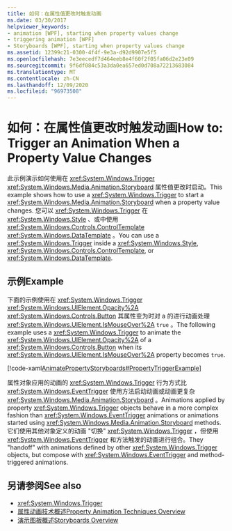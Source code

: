 ```yaml
---
title: 如何：在属性值更改时触发动画
ms.date: 03/30/2017
helpviewer_keywords:
- animation [WPF], starting when property values change
- triggering animation [WPF]
- Storyboards [WPF], starting when property values change
ms.assetid: 12399c21-0300-4f4f-9e3a-d92d9907e5f5
ms.openlocfilehash: 7e3eecedf7d464eeb8e4f60f2f05fa06d2e23e09
ms.sourcegitcommit: 9f6df084c53a3da0ea657ed0d708a72213683084
ms.translationtype: MT
ms.contentlocale: zh-CN
ms.lasthandoff: 12/09/2020
ms.locfileid: "96973508"
---
```

# <a name="how-to-trigger-an-animation-when-a-property-value-changes"></a><span data-ttu-id="03fc3-102">如何：在属性值更改时触发动画</span><span class="sxs-lookup"><span data-stu-id="03fc3-102">How to: Trigger an Animation When a Property Value Changes</span></span>
<span data-ttu-id="03fc3-103">此示例演示如何使用在 <xref:System.Windows.Trigger> <xref:System.Windows.Media.Animation.Storyboard> 属性值更改时启动。</span><span class="sxs-lookup"><span data-stu-id="03fc3-103">This example shows how to use a <xref:System.Windows.Trigger> to start a <xref:System.Windows.Media.Animation.Storyboard> when a property value changes.</span></span> <span data-ttu-id="03fc3-104">您可以 <xref:System.Windows.Trigger> 在 <xref:System.Windows.Style> 、或中使用 <xref:System.Windows.Controls.ControlTemplate> <xref:System.Windows.DataTemplate> 。</span><span class="sxs-lookup"><span data-stu-id="03fc3-104">You can use a <xref:System.Windows.Trigger> inside a <xref:System.Windows.Style>, <xref:System.Windows.Controls.ControlTemplate>, or <xref:System.Windows.DataTemplate>.</span></span>  
  
## <a name="example"></a><span data-ttu-id="03fc3-105">示例</span><span class="sxs-lookup"><span data-stu-id="03fc3-105">Example</span></span>  
 <span data-ttu-id="03fc3-106">下面的示例使用在 <xref:System.Windows.Trigger> <xref:System.Windows.UIElement.Opacity%2A> <xref:System.Windows.Controls.Button> 其属性变为时对 a 的进行动画处理 <xref:System.Windows.UIElement.IsMouseOver%2A> `true` 。</span><span class="sxs-lookup"><span data-stu-id="03fc3-106">The following example uses a <xref:System.Windows.Trigger> to animate the <xref:System.Windows.UIElement.Opacity%2A> of a <xref:System.Windows.Controls.Button> when its <xref:System.Windows.UIElement.IsMouseOver%2A> property becomes `true`.</span></span>  
  
 [!code-xaml[AnimatePropertyStoryboards#PropertyTriggerExample](~/samples/snippets/xaml/VS_Snippets_Wpf/AnimatePropertyStoryboards/XAML/PropertyTriggerExample.xaml#propertytriggerexample)]  
  
 <span data-ttu-id="03fc3-107">属性对象应用的动画的 <xref:System.Windows.Trigger> 行为方式比 <xref:System.Windows.EventTrigger> 使用方法启动动画或动画更复杂 <xref:System.Windows.Media.Animation.Storyboard> 。</span><span class="sxs-lookup"><span data-stu-id="03fc3-107">Animations applied by property <xref:System.Windows.Trigger> objects behave in a more complex fashion than <xref:System.Windows.EventTrigger> animations or animations started using <xref:System.Windows.Media.Animation.Storyboard> methods.</span></span>  <span data-ttu-id="03fc3-108">它们使用其他对象定义的动画 "切换" <xref:System.Windows.Trigger> ，但使用 <xref:System.Windows.EventTrigger> 和方法触发的动画进行组合。</span><span class="sxs-lookup"><span data-stu-id="03fc3-108">They "handoff" with animations defined by other <xref:System.Windows.Trigger> objects, but compose with <xref:System.Windows.EventTrigger> and method-triggered animations.</span></span>  
  
## <a name="see-also"></a><span data-ttu-id="03fc3-109">另请参阅</span><span class="sxs-lookup"><span data-stu-id="03fc3-109">See also</span></span>

- <xref:System.Windows.Trigger>
- [<span data-ttu-id="03fc3-110">属性动画技术概述</span><span class="sxs-lookup"><span data-stu-id="03fc3-110">Property Animation Techniques Overview</span></span>](property-animation-techniques-overview.md)
- [<span data-ttu-id="03fc3-111">演示图板概述</span><span class="sxs-lookup"><span data-stu-id="03fc3-111">Storyboards Overview</span></span>](storyboards-overview.md)
